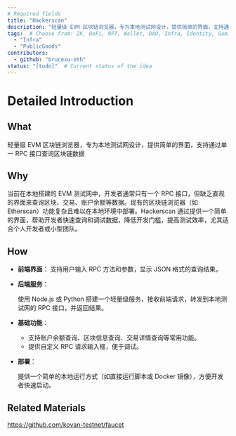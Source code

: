 ```yaml
---
# Required fields
title: "Hackerscan"
description: "轻量级 EVM 区块链浏览器，专为本地测试网设计，提供简单的界面，支持通过单一 RPC 接口查询区块链数据"
tags:  # Choose from: ZK, DeFi, NFT, Wallet, DAO, Infra, Identity, Gaming, PublicGoods, Privacy, Security or add your own
  - "Infra"
  - "PublicGoods"
contributors:
  - github: "brucexu-eth"
status: "[todo]"  # Current status of the idea
---
```


# Detailed Introduction

## What
轻量级 EVM 区块链浏览器，专为本地测试网设计，提供简单的界面，支持通过单一 RPC 接口查询区块链数据

## Why
当前在本地搭建的 EVM 测试网中，开发者通常只有一个 RPC 接口，但缺乏直观的界面来查询区块、交易、账户余额等数据。现有的区块链浏览器（如 Etherscan）功能复杂且难以在本地环境中部署。Hackerscan 通过提供一个简单的界面，帮助开发者快速查询和调试数据，降低开发门槛，提高测试效率，尤其适合个人开发者或小型团队。

## How
- **前端界面**：
支持用户输入 RPC 方法和参数，显示 JSON 格式的查询结果。
- **后端服务**：
    
    使用 Node.js 或 Python 搭建一个轻量级服务，接收前端请求，转发到本地测试网的 RPC 接口，并返回结果。
    
- **基础功能**：
    - 支持账户余额查询、区块信息查询、交易详情查询等常用功能。
    - 提供自定义 RPC 请求输入框，便于调试。
- **部署**：
    
    提供一个简单的本地运行方式（如直接运行脚本或 Docker 镜像），方便开发者快速启动。

## Related Materials
https://github.com/kovan-testnet/faucet